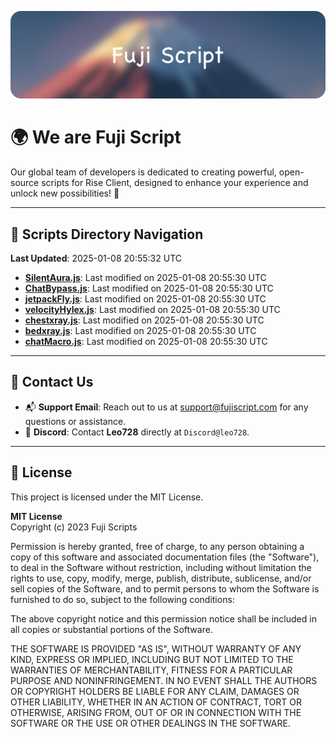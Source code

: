 ![Banner](.github/b.webp)

# 🌍 **We are Fuji Script**

Our global team of developers is dedicated to creating powerful, open-source scripts for Rise Client, designed to enhance your experience and unlock new possibilities! 🌟

---
<!-- SCRIPTS_NAVIGATION_START -->
## 📂 **Scripts Directory Navigation**

**Last Updated**: 2025-01-08 20:55:32 UTC

- **[SilentAura.js](scripts/SilentAura.js)**: Last modified on 2025-01-08 20:55:30 UTC
- **[ChatBypass.js](scripts/ChatBypass.js)**: Last modified on 2025-01-08 20:55:30 UTC
- **[jetpackFly.js](scripts/jetpackFly.js)**: Last modified on 2025-01-08 20:55:30 UTC
- **[velocityHylex.js](scripts/velocityHylex.js)**: Last modified on 2025-01-08 20:55:30 UTC
- **[chestxray.js](scripts/chestxray.js)**: Last modified on 2025-01-08 20:55:30 UTC
- **[bedxray.js](scripts/bedxray.js)**: Last modified on 2025-01-08 20:55:30 UTC
- **[chatMacro.js](scripts/chatMacro.js)**: Last modified on 2025-01-08 20:55:30 UTC

<!-- SCRIPTS_NAVIGATION_END -->

---

## 💬 **Contact Us**  
- 📬 **Support Email**: Reach out to us at [support@fujiscript.com](mailto:support@fujiscript.com) for any questions or assistance.  
- 💬 **Discord**: Contact **Leo728** directly at `Discord@leo728`.

---

## 📜 **License**

This project is licensed under the MIT License.  

**MIT License**  
Copyright (c) 2023 Fuji Scripts  

Permission is hereby granted, free of charge, to any person obtaining a copy of this software and associated documentation files (the "Software"), to deal in the Software without restriction, including without limitation the rights to use, copy, modify, merge, publish, distribute, sublicense, and/or sell copies of the Software, and to permit persons to whom the Software is furnished to do so, subject to the following conditions:  

The above copyright notice and this permission notice shall be included in all copies or substantial portions of the Software.  

THE SOFTWARE IS PROVIDED "AS IS", WITHOUT WARRANTY OF ANY KIND, EXPRESS OR IMPLIED, INCLUDING BUT NOT LIMITED TO THE WARRANTIES OF MERCHANTABILITY, FITNESS FOR A PARTICULAR PURPOSE AND NONINFRINGEMENT. IN NO EVENT SHALL THE AUTHORS OR COPYRIGHT HOLDERS BE LIABLE FOR ANY CLAIM, DAMAGES OR OTHER LIABILITY, WHETHER IN AN ACTION OF CONTRACT, TORT OR OTHERWISE, ARISING FROM, OUT OF OR IN CONNECTION WITH THE SOFTWARE OR THE USE OR OTHER DEALINGS IN THE SOFTWARE.  
